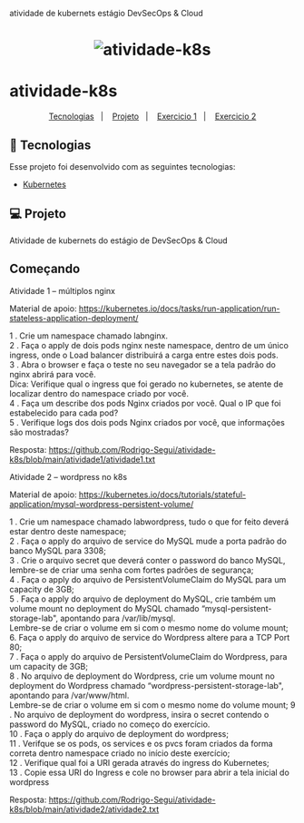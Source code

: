 
atividade de kubernets estágio DevSecOps &amp; Cloud

<h1 align="center">
    <img alt="atividade-k8s" title="#delicinha" />
</h1>

# atividade-k8s


<p align="center">
  <a href="#rocket-tecnologias">Tecnologias</a>&nbsp;&nbsp;&nbsp;|&nbsp;&nbsp;&nbsp;
  <a href="#💻-projeto">Projeto</a>&nbsp;&nbsp;&nbsp;|&nbsp;&nbsp;&nbsp;
  <a href="#começando">Exercicio 1</a>&nbsp;&nbsp;&nbsp;|&nbsp;&nbsp;&nbsp;
  <a href="#memo-licença">Exercicio 2</a>
</p>

## :rocket: Tecnologias

Esse projeto foi desenvolvido com as seguintes tecnologias:

- [Kubernetes](https://kubernetes.io/pt-br/docs/home/)

## 💻 Projeto
 
Atividade de kubernets do estágio de DevSecOps &amp; Cloud

## Começando

Atividade 1 – múltiplos nginx

Material de apoio: https://kubernetes.io/docs/tasks/run-application/run-stateless-application-deployment/ 

1 . Crie um namespace chamado labnginx. </br>
2 . Faça o apply de dois pods nginx neste namespace, dentro de um único ingress, onde o Load balancer distribuirá a carga entre estes dois pods.</br>
3 . Abra o browser e faça o teste no seu navegador se a tela padrão do nginx abrirá para você. </br>
Dica: Verifique qual o ingress que foi gerado no kubernetes, se atente de localizar dentro do namespace criado por você.</br>
4 . Faça um describe dos pods Nginx criados por você. Qual o IP que foi estabelecido para cada pod? </br>
5 . Verifique logs dos dois pods Nginx criados por você, que informações são mostradas? </br>

Resposta: https://github.com/Rodrigo-Segui/atividade-k8s/blob/main/atividade1/atividade1.txt
  

Atividade 2 – wordpress no k8s

Material de apoio: https://kubernetes.io/docs/tutorials/stateful-application/mysql-wordpress-persistent-volume/ 

1 . Crie um namespace chamado labwordpress, tudo o que for feito deverá estar dentro deste namespace; </br>
2 . Faça o apply do arquivo de service do MySQL mude a porta padrão do banco MySQL para 3308; </br>
3 . Crie o arquivo secret que deverá conter o password do banco MySQL, lembre-se de criar uma senha
com fortes padrões de segurança; </br>
4 . Faça o apply do arquivo de PersistentVolumeClaim do MySQL para um capacity de 3GB; </br>
5 . Faça o apply do arquivo de deployment do MySQL, crie também um volume mount no deployment
do MySQL chamado “mysql-persistent-storage-lab", apontando para /var/lib/mysql. </br>
Lembre-se de criar o volume em si com o mesmo nome do volume mount; 
6. Faça o apply do arquivo de service do Wordpress altere para a TCP Port 80; </br>
7 . Faça o apply do arquivo de PersistentVolumeClaim do Wordpress, para um capacity de 3GB; </br>
8 . No arquivo de deployment do Wordpress, crie um volume mount no deployment do Wordpress chamado 
“wordpress-persistent-storage-lab", apontando para /var/www/html. </br>
Lembre-se de criar o volume em si com o mesmo nome do volume mount; 
9 . No arquivo de deployment do wordpress, insira o secret contendo o password do MySQL, 
criado no começo do exercício. </br>
10 . Faça o apply do arquivo de deployment do wordpress; </br>
11 . Verifque se os pods, os services e os pvcs foram criados da forma correta dentro namespace 
criado no início deste exercício; </br>
12 . Verifique qual foi a URI gerada através do ingress do Kubernetes; </br>
13 . Copie essa URI do Ingress e cole no browser para abrir a tela inicial do wordpress</br>

Resposta: https://github.com/Rodrigo-Segui/atividade-k8s/blob/main/atividade2/atividade2.txt

